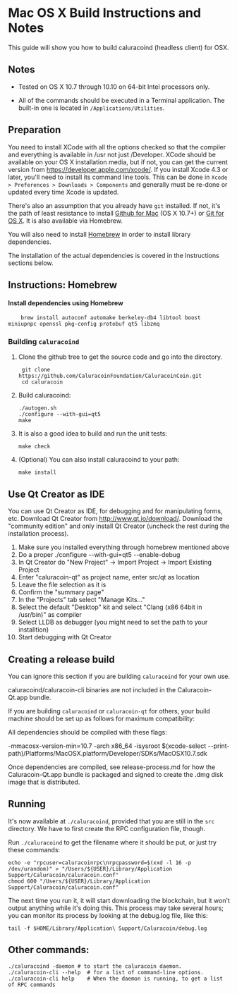 Mac OS X Build Instructions and Notes
====================================
This guide will show you how to build caluracoind (headless client) for OSX.

Notes
-----

* Tested on OS X 10.7 through 10.10 on 64-bit Intel processors only.

* All of the commands should be executed in a Terminal application. The
built-in one is located in `/Applications/Utilities`.

Preparation
-----------

You need to install XCode with all the options checked so that the compiler
and everything is available in /usr not just /Developer. XCode should be
available on your OS X installation media, but if not, you can get the
current version from https://developer.apple.com/xcode/. If you install
Xcode 4.3 or later, you'll need to install its command line tools. This can
be done in `Xcode > Preferences > Downloads > Components` and generally must
be re-done or updated every time Xcode is updated.

There's also an assumption that you already have `git` installed. If
not, it's the path of least resistance to install [Github for Mac](https://mac.github.com/)
(OS X 10.7+) or
[Git for OS X](https://code.google.com/p/git-osx-installer/). It is also
available via Homebrew.

You will also need to install [Homebrew](http://brew.sh) in order to install library
dependencies.

The installation of the actual dependencies is covered in the Instructions
sections below.

Instructions: Homebrew
----------------------

#### Install dependencies using Homebrew

        brew install autoconf automake berkeley-db4 libtool boost miniupnpc openssl pkg-config protobuf qt5 libzmq

### Building `caluracoind`

1. Clone the github tree to get the source code and go into the directory.

        git clone https://github.com/CaluracoinFoundation/CaluracoinCoin.git
        cd caluracoin

2.  Build caluracoind:

        ./autogen.sh
        ./configure --with-gui=qt5
        make

3.  It is also a good idea to build and run the unit tests:

        make check

4.  (Optional) You can also install caluracoind to your path:

        make install

Use Qt Creator as IDE
------------------------
You can use Qt Creator as IDE, for debugging and for manipulating forms, etc.
Download Qt Creator from http://www.qt.io/download/. Download the "community edition" and only install Qt Creator (uncheck the rest during the installation process).

1. Make sure you installed everything through homebrew mentioned above
2. Do a proper ./configure --with-gui=qt5 --enable-debug
3. In Qt Creator do "New Project" -> Import Project -> Import Existing Project
4. Enter "caluracoin-qt" as project name, enter src/qt as location
5. Leave the file selection as it is
6. Confirm the "summary page"
7. In the "Projects" tab select "Manage Kits..."
8. Select the default "Desktop" kit and select "Clang (x86 64bit in /usr/bin)" as compiler
9. Select LLDB as debugger (you might need to set the path to your installtion)
10. Start debugging with Qt Creator

Creating a release build
------------------------
You can ignore this section if you are building `caluracoind` for your own use.

caluracoind/caluracoin-cli binaries are not included in the Caluracoin-Qt.app bundle.

If you are building `caluracoind` or `caluracoin-qt` for others, your build machine should be set up
as follows for maximum compatibility:

All dependencies should be compiled with these flags:

 -mmacosx-version-min=10.7
 -arch x86_64
 -isysroot $(xcode-select --print-path)/Platforms/MacOSX.platform/Developer/SDKs/MacOSX10.7.sdk

Once dependencies are compiled, see release-process.md for how the Caluracoin-Qt.app
bundle is packaged and signed to create the .dmg disk image that is distributed.

Running
-------

It's now available at `./caluracoind`, provided that you are still in the `src`
directory. We have to first create the RPC configuration file, though.

Run `./caluracoind` to get the filename where it should be put, or just try these
commands:

    echo -e "rpcuser=caluracoinrpc\nrpcpassword=$(xxd -l 16 -p /dev/urandom)" > "/Users/${USER}/Library/Application Support/Caluracoin/caluracoin.conf"
    chmod 600 "/Users/${USER}/Library/Application Support/Caluracoin/caluracoin.conf"

The next time you run it, it will start downloading the blockchain, but it won't
output anything while it's doing this. This process may take several hours;
you can monitor its process by looking at the debug.log file, like this:

    tail -f $HOME/Library/Application\ Support/Caluracoin/debug.log

Other commands:
-------

    ./caluracoind -daemon # to start the caluracoin daemon.
    ./caluracoin-cli --help  # for a list of command-line options.
    ./caluracoin-cli help    # When the daemon is running, to get a list of RPC commands
